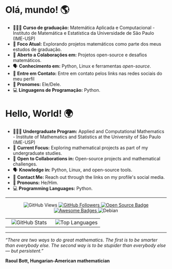 # Olá, mundo! 🌎
- 🧑🏽‍🎓 **Curso de graduação:** Matemática Aplicada e Computacional - Instituto de Matemática e Estatística da Universidade de São Paulo (IME-USP)
- 🎯 **Foco Atual:** Explorando projetos matemáticos como parte dos meus estudos de graduação.
- 🤝 **Aberto a Colaborações em:** Projetos open-source e desafios matemáticos.
- 🗣️ **Conhecimento em:** Python, Linux e ferramentas *open-source*.
- 📧 **Entre em Contato:** Entre em contato pelos links nas redes sociais do meu perfil
- 🌟 **Pronomes:** Ele/Dele.
- 💻 **Linguagens de Programação:** Python.

# Hello, World! 🌍 
- 🧑🏽‍🎓 **Undergraduate Program:** Applied and Computational Mathematics - Institute of Mathematics and Statistics at the University of São Paulo (IME-USP)
- 🎯 **Current Focus:** Exploring mathematical projects as part of my undergraduate studies.
- 🤝 **Open to Collaborations in:** Open-source projects and mathematical challenges.
- 🗣️ **Knowledge in:** Python, Linux, and open-source tools.
- 📧 **Contact Me:** Reach out through the links on my profile's social media.
- 🌟 **Pronouns:** He/Him.
- 💻 **Programming Languages:** Python.

---

<p align="center">
    <img src="https://views.whatilearened.today/views/github/lucasamtaylor01/views.svg" alt="GitHub Views"/>
    <a href="https://github.com/lucasamtaylor01/">
        <img src="https://img.shields.io/github/followers/lucasamtaylor01?color=%234CC61E&label=GitHub%20Followers%20%3A" alt="GitHub Followers"/>
    </a>
    <a href="https://github.com/lucasamtaylor01?tab=repositories">
        <img src="https://badges.frapsoft.com/os/v2/open-source.svg?v=103" alt="Open Source Badge"/>
    </a>
    <a href="https://github.com/Naereen/badges">
        <img src="https://img.shields.io/badge/badges-awesome-green.svg" alt="Awesome Badges"/>
    </a>
    <img src="https://img.shields.io/badge/Os-Debian-a80030" alt="Debian"/>
</p>

<table align="center">
  <tr>
    <td align="center" style="width: 50%;">
      <img src="https://github-readme-stats.vercel.app/api/?username=lucasamtaylor01&show_icons=true&title_color=fffffff&icon_color=000000&text_color=000000" alt="GitHub Stats"/>
    </td>
    <td align="center" style="width: 50%;">
      <img src="https://github-readme-stats.anuraghazra1.vercel.app/api/top-langs/?username=lucasamtaylor01" alt="Top Languages"/>
    </td>
  </tr>
</table>

---

*“There are two ways to do great mathematics. The first is to be smarter than everybody else. The second way is to be stupider than everybody else — but persistent.”*

**Raoul Bott, Hungarian-American mathematician**
